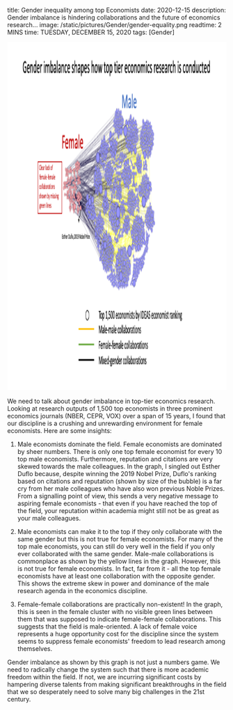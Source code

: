title: Gender inequality among top Economists
date: 2020-12-15
description: Gender imbalance is hindering collaborations and the future of economics research...
image: /static/pictures/Gender/gender-equality.png
readtime: 2 MINS
time: TUESDAY, DECEMBER 15, 2020
tags: [Gender]

<img src="/static/pictures/Gender/gender-network.png" alt="Drawing" style="height:800px;"/>

We need to talk about gender imbalance in top-tier economics research. Looking at research outputs of 1,500 top economists in three prominent economics journals (NBER, CEPR, VOX) over a span of 15 years, I found that our discipline is a crushing and unrewarding environment for female economists. Here are some insights:

1. Male economists dominate the field. Female economists are dominated by sheer numbers. There is only one top female economist for every 10 top male economists. Furthermore, reputation and citations are very skewed towards the male colleagues. In the graph, I singled out Esther Duflo because, despite winning the 2019 Nobel Prize, Duflo's ranking based on citations and reputation (shown by size of the bubble) is a far cry from her male colleagues who have also won previous Noble Prizes. From a signalling point of view, this sends a very negative message to aspiring female economists - that even if you have reached the top of the field, your reputation within academia might still not be as great as your male colleagues.

2. Male economists can make it to the top if they only collaborate with the same gender but this is not true for female economists. For many of the top male economists, you can still do very well in the field if you only ever collaborated with the same gender. Male-male collaborations is commonplace as shown by the yellow lines in the graph. However, this is not true for female economists. In fact, far from it - all the top female economists have at least one collaboration with the opposite gender. This shows the extreme skew in power and dominance of the male research agenda in the economics discipline.

3. Female-female collaborations are practically non-existent! In the graph, this is seen in the female cluster with no visible green lines between them that was supposed to indicate female-female collaborations. This suggests that the field is male-oriented. A lack of female voice represents a huge opportunity cost for the discipline since the system seems to suppress female economists' freedom to lead research among themselves.

Gender imbalance as shown by this graph is not just a numbers game. We need to radically change the system such that there is more academic freedom within the field. If not, we are incurring significant costs by hampering diverse talents from making significant breakthroughs in the field that we so desperately need to solve many big challenges in the 21st century.
